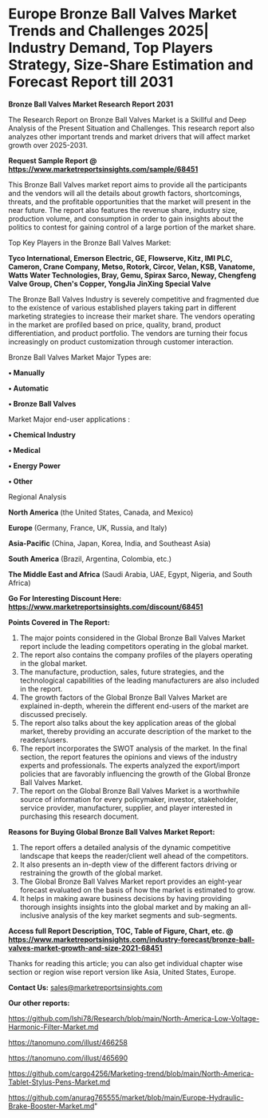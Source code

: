 # Europe Bronze Ball Valves Market Trends and Challenges 2025| Industry Demand, Top Players Strategy, Size-Share Estimation and Forecast Report till 2031

<strong>Bronze Ball Valves Market Research Report 2031</strong>

The Research Report on Bronze Ball Valves Market is a Skillful and Deep Analysis of the Present Situation and Challenges. This research report also analyzes other important trends and market drivers that will affect market growth over 2025-2031.

<strong>Request Sample Report @ <a href=https://www.marketreportsinsights.com/sample/68451>https://www.marketreportsinsights.com/sample/68451</a></strong>

This Bronze Ball Valves market report aims to provide all the participants and the vendors will all the details about growth factors, shortcomings, threats, and the profitable opportunities that the market will present in the near future. The report also features the revenue share, industry size, production volume, and consumption in order to gain insights about the politics to contest for gaining control of a large portion of the market share.

Top Key Players in the Bronze Ball Valves Market:

<strong>Tyco International, Emerson Electric, GE, Flowserve, Kitz, IMI PLC, Cameron, Crane Company, Metso, Rotork, Circor, Velan, KSB, Vanatome, Watts Water Technologies, Bray, Gemu, Spirax Sarco, Neway, Chengfeng Valve Group, Chen&#39;s Copper, YongJia JinXing Special Valve</strong>

The Bronze Ball Valves Industry is severely competitive and fragmented due to the existence of various established players taking part in different marketing strategies to increase their market share. The vendors operating in the market are profiled based on price, quality, brand, product differentiation, and product portfolio. The vendors are turning their focus increasingly on product customization through customer interaction.

Bronze Ball Valves Market Major Types are:

<strong>• Manually

• Automatic

• Bronze Ball Valves</strong>

Market Major end-user applications :

<strong>• Chemical Industry

• Medical

• Energy Power

• Other</strong>

Regional Analysis

</u><strong><b>North America</b></strong> (the United States, Canada, and Mexico)

<strong><b>Europe </b></strong>(Germany, France, UK, Russia, and Italy)

<strong><b>Asia-Pacific</b></strong> (China, Japan, Korea, India, and Southeast Asia)

<strong><b>South America</b></strong> (Brazil, Argentina, Colombia, etc.)

<strong><b>The Middle East and Africa</b></strong> (Saudi Arabia, UAE, Egypt, Nigeria, and South Africa)

<strong>Go For Interesting Discount Here: <a href=https://www.marketreportsinsights.com/discount/68451>https://www.marketreportsinsights.com/discount/68451</a></strong>

<strong>Points Covered in The Report:</strong>
<ol>
  <li>The major points considered in the Global Bronze Ball Valves Market report include the leading competitors operating in the global market.</li>
  <li>The report also contains the company profiles of the players operating in the global market.</li>
  <li>The manufacture, production, sales, future strategies, and the technological capabilities of the leading manufacturers are also included in the report.</li>
  <li>The growth factors of the Global Bronze Ball Valves Market are explained in-depth, wherein the different end-users of the market are discussed precisely.</li>
  <li>The report also talks about the key application areas of the global market, thereby providing an accurate description of the market to the readers/users.</li>
  <li>The report incorporates the SWOT analysis of the market. In the final section, the report features the opinions and views of the industry experts and professionals. The experts analyzed the export/import policies that are favorably influencing the growth of the Global Bronze Ball Valves Market.</li>
  <li>The report on the Global Bronze Ball Valves Market is a worthwhile source of information for every policymaker, investor, stakeholder, service provider, manufacturer, supplier, and player interested in purchasing this research document.</li>
</ol>
<strong>Reasons for Buying Global Bronze Ball Valves Market Report:</strong>

<ol>
  <li>The report offers a detailed analysis of the dynamic competitive landscape that keeps the reader/client well ahead of the competitors.</li>
  <li>It also presents an in-depth view of the different factors driving or restraining the growth of the global market.</li>
  <li>The Global Bronze Ball Valves Market report provides an eight-year forecast evaluated on the basis of how the market is estimated to grow.</li>
  <li>It helps in making aware business decisions by having providing thorough insights insights into the global market and by making an all-inclusive analysis of the key market segments and sub-segments.</li>
</ol>
<strong>Access full Report Description, TOC, Table of Figure, Chart, etc. @ <a href=https://www.marketreportsinsights.com/industry-forecast/bronze-ball-valves-market-growth-and-size-2021-68451>https://www.marketreportsinsights.com/industry-forecast/bronze-ball-valves-market-growth-and-size-2021-68451</a></strong>


Thanks for reading this article; you can also get individual chapter wise section or region wise report version like Asia, United States, Europe.

<strong>Contact Us:</strong>
sales@marketreportsinsights.com

<strong>Our other reports:</strong>

<a href=https://github.com/Ishi78/Research/blob/main/North-America-Low-Voltage-Harmonic-Filter-Market.md>https://github.com/Ishi78/Research/blob/main/North-America-Low-Voltage-Harmonic-Filter-Market.md</a>

<a href=https://tanomuno.com/illust/466258>https://tanomuno.com/illust/466258</a>

<a href=https://tanomuno.com/illust/465690>https://tanomuno.com/illust/465690</a>

<a href=https://github.com/cargo4256/Marketing-trend/blob/main/North-America-Tablet-Stylus-Pens-Market.md>https://github.com/cargo4256/Marketing-trend/blob/main/North-America-Tablet-Stylus-Pens-Market.md</a>

<a href=https://github.com/anurag765555/market/blob/main/Europe-Hydraulic-Brake-Booster-Market.md>https://github.com/anurag765555/market/blob/main/Europe-Hydraulic-Brake-Booster-Market.md</a>"
